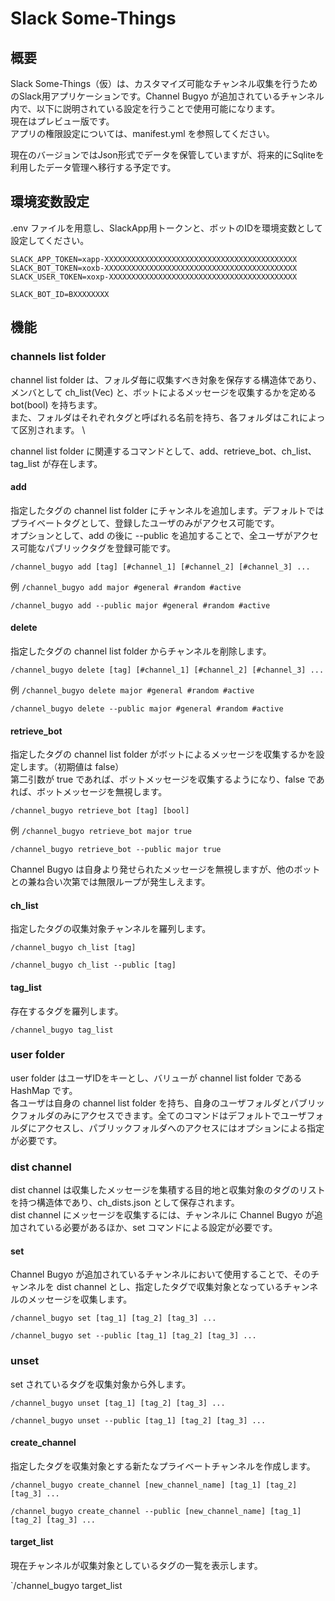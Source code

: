 # Slack Some-Things

## 概要

Slack Some-Things（仮）は、カスタマイズ可能なチャンネル収集を行うためのSlack用アプリケーションです。Channel Bugyo が追加されているチャンネル内で、以下に説明されている設定を行うことで使用可能になります。 \
現在はプレビュー版です。 \
アプリの権限設定については、manifest.yml を参照してください。

現在のバージョンではJson形式でデータを保管していますが、将来的にSqliteを利用したデータ管理へ移行する予定です。

## 環境変数設定
.env ファイルを用意し、SlackApp用トークンと、ボットのIDを環境変数として設定してください。
```
SLACK_APP_TOKEN=xapp-XXXXXXXXXXXXXXXXXXXXXXXXXXXXXXXXXXXXXXXXXXX
SLACK_BOT_TOKEN=xoxb-XXXXXXXXXXXXXXXXXXXXXXXXXXXXXXXXXXXXXXXXXXX
SLACK_USER_TOKEN=xoxp-XXXXXXXXXXXXXXXXXXXXXXXXXXXXXXXXXXXXXXXXXX

SLACK_BOT_ID=BXXXXXXXX
```

## 機能

### channels list folder

channel list folder は、フォルダ毎に収集すべき対象を保存する構造体であり、メンバとして ch_list(Vec) と、ボットによるメッセージを収集するかを定める bot(bool) を持ちます。 \
また、フォルダはそれぞれタグと呼ばれる名前を持ち、各フォルダはこれによって区別されます。 \

channel list folder に関連するコマンドとして、add、retrieve_bot、ch_list、tag_list が存在します。

#### add

指定したタグの channel list folder にチャンネルを追加します。デフォルトではプライベートタグとして、登録したユーザのみがアクセス可能です。 \
オプションとして、add の後に --public を追加することで、全ユーザがアクセス可能なパブリックタグを登録可能です。

`/channel_bugyo add [tag] [#channel_1] [#channel_2] [#channel_3] ...`

例
`/channel_bugyo add major #general #random #active`

`/channel_bugyo add --public major #general #random #active`

#### delete

指定したタグの channel list folder からチャンネルを削除します。

`/channel_bugyo delete [tag] [#channel_1] [#channel_2] [#channel_3] ...`

例
`/channel_bugyo delete major #general #random #active`

`/channel_bugyo delete --public major #general #random #active`


#### retrieve_bot

指定したタグの channel list folder がボットによるメッセージを収集するかを設定します。（初期値は false） \
第二引数が true であれば、ボットメッセージを収集するようになり、false であれば、ボットメッセージを無視します。

`/channel_bugyo retrieve_bot [tag] [bool]`

例
`/channel_bugyo retrieve_bot major true`

`/channel_bugyo retrieve_bot --public major true`


Channel Bugyo は自身より発せられたメッセージを無視しますが、他のボットとの兼ね合い次第では無限ループが発生しえます。

#### ch_list

指定したタグの収集対象チャンネルを羅列します。

`/channel_bugyo ch_list [tag]`

`/channel_bugyo ch_list --public [tag]`

#### tag_list

存在するタグを羅列します。

`/channel_bugyo tag_list`

### user folder

user folder はユーザIDをキーとし、バリューが channel list folder である HashMap です。 \
各ユーザは自身の channel list folder を持ち、自身のユーザフォルダとパブリックフォルダのみにアクセスできます。全てのコマンドはデフォルトでユーザフォルダにアクセスし、パブリックフォルダへのアクセスにはオプションによる指定が必要です。

### dist channel

dist channel は収集したメッセージを集積する目的地と収集対象のタグのリストを持つ構造体であり、ch_dists.json として保存されます。 \
dist channel にメッセージを収集するには、チャンネルに Channel Bugyo が追加されている必要があるほか、set コマンドによる設定が必要です。

#### set

Channel Bugyo が追加されているチャンネルにおいて使用することで、そのチャンネルを dist channel とし、指定したタグで収集対象となっているチャンネルのメッセージを収集します。

`/channel_bugyo set [tag_1] [tag_2] [tag_3] ...`

`/channel_bugyo set --public [tag_1] [tag_2] [tag_3] ...`

### unset

set されているタグを収集対象から外します。

`/channel_bugyo unset [tag_1] [tag_2] [tag_3] ...`

`/channel_bugyo unset --public [tag_1] [tag_2] [tag_3] ...`

#### create_channel

指定したタグを収集対象とする新たなプライベートチャンネルを作成します。

`/channel_bugyo create_channel [new_channel_name] [tag_1] [tag_2] [tag_3] ...`

`/channel_bugyo create_channel --public [new_channel_name] [tag_1] [tag_2] [tag_3] ...`

#### target_list

現在チャンネルが収集対象としているタグの一覧を表示します。

`/channel_bugyo target_list
